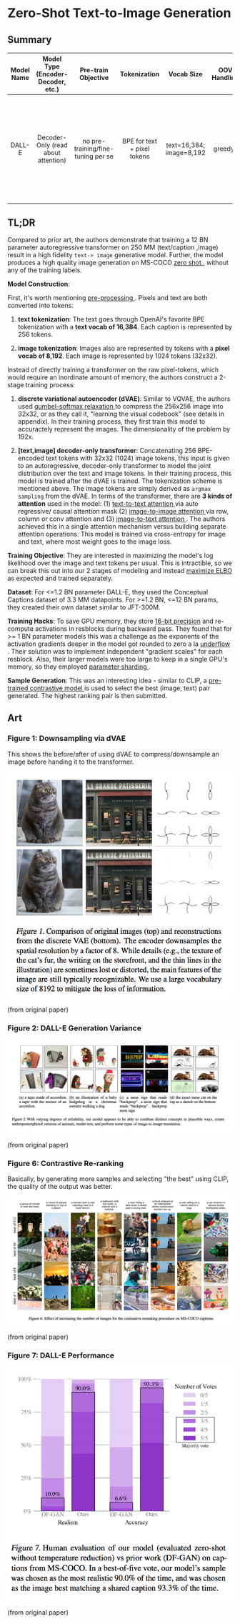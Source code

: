 # Zero-Shot Text-to-Image Generation

## Summary

| Model Name| Model Type (Encoder-Decoder, etc.)   | Pre-train Objective |  Tokenization  | Vocab Size | OOV Handling | Embeddings | Attention | Activations | Parameters | Training| Pre-Train Data | Batch Size |
|   :----: |   :----:   |     :----:   |    :----:   |  :----:   |  :----: |   :----:  |    :----: |    :----:   |    :----:   |:----:   |:----:  |:----:   |
| DALL-E | Decoder-Only (read about attention) | no pre-training/fine-tuning per se | BPE for text + pixel tokens | text=16,384; image=8,192 | greedy? | token | 3 types of attention: text-to-text (causal), text-to-image, image-to-image attention | GeLU? | Up to 12 BN! |  training broken out into 2 steps: 1. dVAE (gumbel-softmax relaxation) 2. transformer (cross-entropy) with 16-bit precision | Conceptual Captions + proprietary dataset |  per-gpu=8, total_batch=512 |


## TL;DR

Compared to prior art, the authors demonstrate that training a 12 BN parameter autoregressive transformer on 250 MM (text/caption ,image) result in a high fidelity ```text-> image``` generative model. Further, the model produces a high quality image generation on MS-COCO <ins> zero shot </ins>, without any of the training labels.

**Model Construction**: 

First, it's worth mentioning <ins> pre-processing </ins>. Pixels and text are both converted into tokens:

1. **text tokenization**: The text goes through OpenAI's favorite BPE tokenization with a **text vocab of 16,384**. Each caption is represented by 256 tokens. 

2. **image tokenization**: Images also are represented by tokens with a **pixel vocab of 8,192**. Each image is represented by 1024 tokens (32x32). 


Instead of directly training a transformer on the raw pixel-tokens, which would require an inordinate amount of memory, the authors construct a 2-stage training process:

1. **discrete variational autoencoder (dVAE)**: Similar to VQVAE, the authors used <ins> gumbel-softmax relaxation </ins> to compress the 256x256 image into 32x32, or as they call it, "learning the visual codebook" (see details in appendix). In their training process, they first train this model to accuractely represent the images. The dimensionality of the problem by 192x. 


2. **[text,image] decoder-only transformer**: Concatenating 256 BPE-encoded text tokens with 32x32 (1024) image tokens, this input is given to an autoregressive, decoder-only transformer to model the joint distribution over the text and image tokens. In their training process, this model is trained after the dVAE is trained. The tokenization scheme is mentioned above. The image tokens are simply derived as ```argmax sampling``` from the dVAE. In terms of the transformer, there are **3 kinds of attention** used in the model: (1) <ins> text-to-text attention </ins> via auto regressive/ causal attention mask (2) <ins> image-to-image attention </ins> via row, column or conv attention and (3) <ins> image-to-text attention </ins>. The authors achieved this in a single attention mechanism versus building separate attention operations. This model is trained via cross-entropy for image and text, where most weight goes to the image loss. 


**Training Objective**: They are interested in maximizing the model's log likelihood over the image and text tokens per usual. This is intractible, so we can break this out into our 2 stages of modeling and instead <ins> maximize ELBO </ins> as expected and trained separately. 

**Dataset**: For <=1.2 BN parameter DALL-E, they used the Conceptual Captions dataset of 3.3 MM datapoints. For >=1.2 BN, <=12 BN params, they created their own dataset similar to JFT-300M. 

**Training Hacks**: To save GPU memory, they store <ins> 16-bit precision</ins> and re-compute activations in resblocks during backward pass. They found that for >= 1 BN parameter models this was a challenge as the exponents of the activation gradients deeper in the model got rounded to zero a la <ins> underflow </ins>. Their solution was to implement independent "gradient scales" for each resblock. Also, their larger models were too large to keep in a single GPU's memory, so they employed <ins> parameter sharding </ins>. 

**Sample Generation**: This was an interesting idea - similar to CLIP, a <ins> pre-trained contrastive model </ins> is used to select the best (image, text) pair generated. The highest ranking pair is then submitted.



## Art

### Figure 1: Downsampling via dVAE
This shows the before/after of using dVAE to compress/downsample an image before handing it to the transformer.

![figure 1](../assets/dalle_fig1.png)

(from original paper)

### Figure 2: DALL-E Generation Variance

![figure 2](../assets/dalle_fig2.png)

(from original paper)

### Figure 6: Contrastive Re-ranking
Basically, by generating more samples and selecting "the best" using CLIP, the quality of the output was better. 

![figure 6](../assets/dalle_fig6.png)

(from original paper)

### Figure 7: DALL-E Performance

![figure 7](../assets/dalle_fig7.png)

(from original paper)
